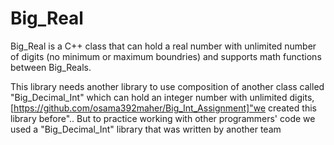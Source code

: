 # Big_Real
 
Big_Real is a C++ class that can hold a real number with unlimited number of digits (no minimum or maximum boundries) and supports math functions between Big_Reals.

This library needs another library to use composition of another class called "Big_Decimal_Int" which can hold an integer number with unlimited digits, [https://github.com/osama392maher/Big_Int_Assignment]"we created this library before"..
But to practice working with other programmers' code we used a "Big_Decimal_Int" library that was written by another team 


